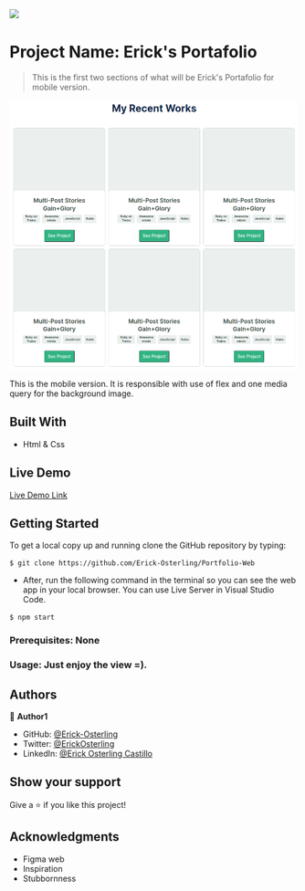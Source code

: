![](https://img.shields.io/badge/Microverse-blueviolet)

# Project Name: Erick's Portafolio

> This is the first two sections of what will be Erick's Portafolio for mobile version. 

![screenshot](images/Screenshot-2.png)

This is the mobile version. It is responsible with use of flex and one media query for the background image.

## Built With

- Html & Css

## Live Demo

[Live Demo Link](https://erick-osterling.github.io/Portfolio-Web/)

## Getting Started

To get a local copy up and running clone the GitHub repository by typing:
```
$ git clone https://github.com/Erick-Osterling/Portfolio-Web
```
- After, run the following command in the terminal so you can see the web app in your local browser. You can use Live Server in Visual Studio Code.
```
$ npm start
```

### Prerequisites: None

### Usage: Just enjoy the view =).

## Authors

👤 **Author1**

- GitHub: [@Erick-Osterling](https://github.com/Erick-Osterling)
- Twitter: [@ErickOsterling](https://twitter.com/ErickOsterling)
- LinkedIn: [@Erick Osterling Castillo](https://www.linkedin.com/in/erick-osterling-castillo-49b569104/)

## Show your support

Give a ⭐️ if you like this project!

## Acknowledgments

- Figma web
- Inspiration
- Stubbornness
